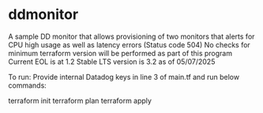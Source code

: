 # ddmonitor
A sample DD monitor that allows provisioning of two monitors that alerts for CPU high usage as well as latency errors (Status code 504)
No checks for minimum terraform version will be performed as part of this program
Current EOL is at 1.2
Stable LTS version is 3.2 as of 05/07/2025

To run:
Provide internal Datadog keys in line 3 of main.tf and run below commands:

terraform init
terraform plan
terraform apply
